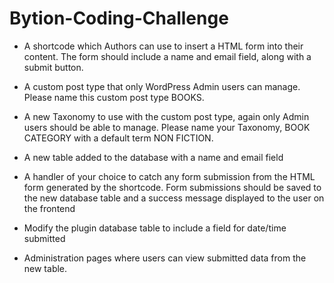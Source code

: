 # Bytion-Coding-Challenge


- A shortcode which Authors can use to insert a HTML form into their content. The form should include a name and email field, along with a submit button.

- A custom post type that only WordPress Admin users can manage. Please name this custom post type BOOKS.

- A new Taxonomy to use with the custom post type, again only Admin users should be able to manage. Please name your Taxonomy, BOOK CATEGORY with a default term NON FICTION.

- A new table added to the database with a name and email field

- A handler of your choice to catch any form submission from the HTML form generated by the shortcode. Form submissions should be saved to the new database table and a success message displayed to the user on the frontend

- Modify the plugin database table to include a field for date/time submitted

- Administration pages where users can view submitted data from the new table.
